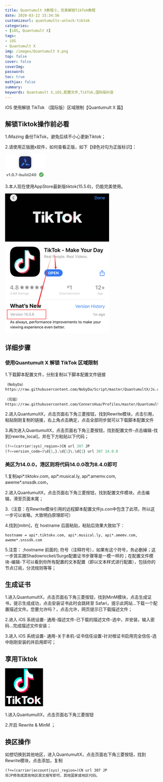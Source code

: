 ```yaml
---
title: Quantumult X教程③，完美解锁TikTok教程
date: 2020-03-22 15:34:56
customizeurl: quantumultx-unlock-tiktok
categories:
- [iOS, Quantumult X]
tags:
- iOS
- Quantumult X
img: /images/Quantumult X.png
top: false
cover: false
coverImg: 
password: 
toc: true
mathjax: false
summary: 
keywords: Quantumult X,iOS,配置文件,TikTok,国际版抖音
---
```


iOS 使用解锁 TikTok （国际版）区域限制【Quantumult X 篇】

## 解锁Tiktok操作前必看

1.iMazing 备份TikTok，避免后续不小心更新Tiktok；

2.请使用正版圈x软件，如何查看正版，如下【绿色对勾为正版标识】：

<img src="/images/216253458.png" style="zoom:50%;" />

3.本人现在使用AppStore最新版tiktok(15.5.6)，仍能完美使用。

<img src="/images/216253459.png" style="zoom:50%;" />

## 详细步骤

### 使用Quantumult X 解锁 TikTok 区域限制

1.下载脚本配置文件，分别复制以下脚本配置文件链接

```
（NobyDa） https://raw.githubusercontent.com/NobyDa/Script/master/QuantumultX/Js.conf

（花姐） https://raw.githubusercontent.com/ConnersHua/Profiles/master/Quantumult/X/Rewrite.conf
```

2.进入QuantumultX，点击页面右下角三菱按钮，找到Rewrite模块，点击引用，粘贴刚刚复制的链接，右上角点击确定，点击全部同步就可以下载脚本配置文件

3.再次进入QuantumultX，点击页面右下角三菱按钮，找到配置文件-点击编辑-找到[rewrite_local]，并在下方粘贴以下代码；

```python
(?<=(carrier|sys)_region=)CN url 307 JP
(?<=version_code=)\d{1,}.\d{1}\.\d{1} url 307 14.0.0
```

### 美区为14.0.0，港区则将代码14.0.0改为8.4.0即可

1.复制api*.tiktokv.com, api*.musical.ly, api*.amemv.com, aweme*.snssdk.com，

2.进入QuantumultX，点击页面右下角三菱按钮，找到配置文件模块，点击编辑，滑至页面末尾；

3.（注意：在Rewrite模块引用的远程脚本配置文件js.con中包含了此项，所以这一步可以省略，大致明白原理即可）

4.找到[mitm]，在 hostname 后面粘贴，粘贴后效果大致如下：

```
hostname = api*.tiktokv.com, api*.musical.ly, api*.amemv.com, aweme*.snssdk.com
```

5.注意： ;hostname 前面的; 符号（注释符号），如果有这个符号，务必删掉；这一步其实跟Shadowrocket/Surge配置证书步骤等是一模一样的；在配置文件模块-编辑-下可以看到你所有配置的文本配置（即以文本样式进行配置），包括你的节点订阅，分流规则等等；

## 生成证书

1.进入QuantumultX，点击页面右下角三菱按钮，找到MinM模块，点击生成证书，提示生成成功，点击安装证书此时会跳转至 Safari，提示此网站...下载一个配置描述文件。您要允许吗？，点击允许，网页提示已下载描述文件；

2.进入 iOS 系统设置- 通用-描述文件-已下载的描述文件-选中，并安装，输入密码...完成描述文件安装；

3.进入 iOS 系统设置- 通用-关于本机-证书信任设置-针对根证书启用完全信任-选中刚刚安装的并启用即可；

## 享用Tiktok

<img src="/images/216253459.gif" style="zoom:50%;" />

1.进入QuantumultX，点击页面右下角三菱按钮

2.开启 Rewrite & MinM ；

## 换区操作

如想切换到其他地区，进入QuantumultX，点击页面右下角三菱按钮，找到Rewrite模块，点击添加，复制

```
(?<=(carrier|account|sys)_region=)CN url 307 JP
将JP修改成其他地区英文缩写即可，其他国家或地区代码。
```